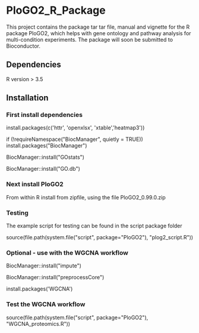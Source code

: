 # PloGO2_R_Package

This project contains the package tar tar file, manual and vignette for the R package PloGO2, which helps with gene ontology and pathway analysis for multi-condition experiments.  The package will soon be submitted to Bioconductor.

## Dependencies
R version > 3.5

## Installation

### First install dependencies 

install.packages(c('httr', 'openxlsx', 'xtable','heatmap3'))

if (!requireNamespace("BiocManager", quietly = TRUE))
    install.packages("BiocManager")

BiocManager::install("GOstats")

BiocManager::install("GO.db")

### Next install PloGO2

From within R install from zipfile, using the file PloGO2_0.99.0.zip 

### Testing 

The example script for testing can be found in the script package folder

source(file.path(system.file("script", 	package="PloGO2"), "plog2_script.R"))

### Optional - use with the WGCNA workflow

BiocManager::install("impute")

BiocManager::install("preprocessCore")

install.packages('WGCNA')


### Test the WGCNA workflow
source(file.path(system.file("script", 	package="PloGO2"), "WGCNA_proteomics.R"))
